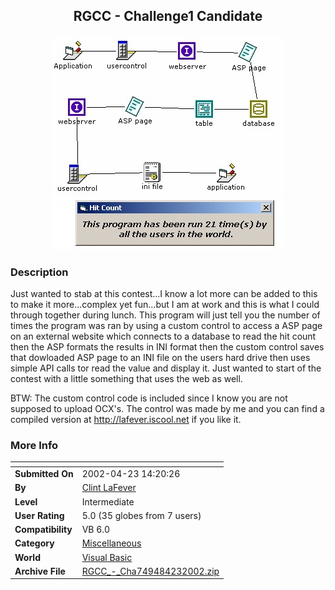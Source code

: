 ﻿<div align="center">

## RGCC \- Challenge1 Candidate

<img src="PIC20017101312327002.jpg">
</div>

### Description

Just wanted to stab at this contest...I know a lot more can be added to this to make it more...complex yet fun...but I am at work and this is what I could through together during lunch. This program will just tell you the number of times the program was ran by using a custom control to access a ASP page on an external website which connects to a database to read the hit count then the ASP formats the results in INI format then the custom control saves that dowloaded ASP page to an INI file on the users hard drive then uses simple API calls tor read the value and display it. Just wanted to start of the contest with a little something that uses the web as well.

BTW: The custom control code is included since I know you are not supposed to upload OCX's. The control was made by me and you can find a compiled version at http://lafever.iscool.net if you like it.
 
### More Info
 


<span>             |<span>
---                |---
**Submitted On**   |2002-04-23 14:20:26
**By**             |[Clint LaFever](https://github.com/Planet-Source-Code/PSCIndex/blob/master/ByAuthor/clint-lafever.md)
**Level**          |Intermediate
**User Rating**    |5.0 (35 globes from 7 users)
**Compatibility**  |VB 6\.0
**Category**       |[Miscellaneous](https://github.com/Planet-Source-Code/PSCIndex/blob/master/ByCategory/miscellaneous__1-1.md)
**World**          |[Visual Basic](https://github.com/Planet-Source-Code/PSCIndex/blob/master/ByWorld/visual-basic.md)
**Archive File**   |[RGCC\_\-\_Cha749484232002\.zip](https://github.com/Planet-Source-Code/clint-lafever-rgcc-challenge1-candidate__1-24875/archive/master.zip)








